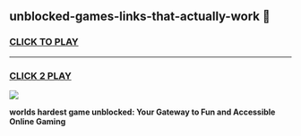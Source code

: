 
## unblocked-games-links-that-actually-work 👋
<h3>
<a href="https://premium.freeplayer.one?title=unblocked-games-links-that-actually-work&ref=14F">CLICK TO PLAY</a></h3>
<hr>

<h3>
<a href="https://premium.freeplayer.one?title=unblocked-games-links-that-actually-work&ref=14F">CLICK 2 PLAY</a>
  
</h3>

<a href="https://premium.freeplayer.one?title=unblocked-games-links-that-actually-work&ref=12F/"><img src="https://clearcache.store/games.png"></a>


**worlds hardest game unblocked: Your Gateway to Fun and Accessible Online Gaming**
